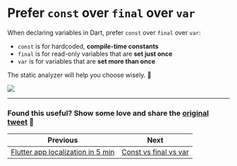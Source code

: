 # Prefer `const` over `final` over `var`

When declaring variables in Dart, prefer `const` over `final` over `var`:

- `const` is for hardcoded, **compile-time constants**
- `final` is for read-only variables that are **set just once**
- `var` is for variables that are **set more than once**

The static analyzer will help you choose wisely. 🙂

![](071.png)

---

### Found this useful? Show some love and share the [original tweet](https://twitter.com/biz84/status/1577285912253308928) 🙏

| Previous | Next |
| -------- | ---- |
| [Flutter app localization in 5 min](../0070-localizations/index.md) | [Const vs final vs var](../0071-0071-const-vs-final-vs-var/index.md) |
